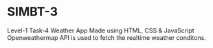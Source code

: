 # SIMBT-3
Level-1 Task-4 Weather App
Made using HTML, CSS & JavaScript
Openweathermap API is used to fetch the realtime weather conditons.
